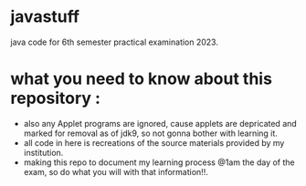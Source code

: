 # javastuff
java code for 6th semester practical examination 2023.
# what you need to know about  this repository :

- also any Applet programs are ignored, cause applets are depricated and marked for removal as of jdk9, so not gonna bother with learning it.
- all code in here is recreations of the source materials provided by my institution.
- making this repo to document my learning process @1am the day of the exam, so do what you will with that information!!.
